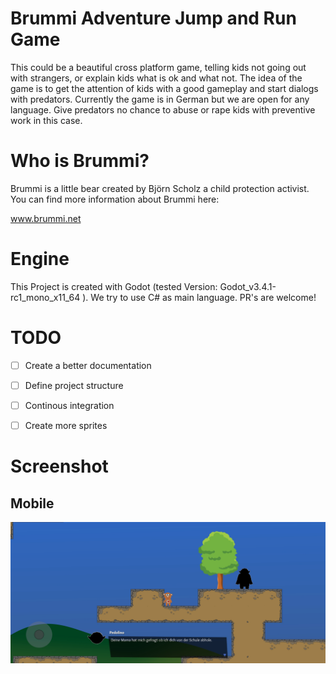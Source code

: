 # Brummi Adventure Jump and Run Game
This could be a beautiful cross platform game, telling kids not going out with strangers,
or explain kids what is ok and what not. The idea of the game is to get the attention of kids with a good gameplay and start dialogs with predators. Currently the game is in German but we are open for any language. Give predators no chance to abuse or rape kids with preventive work in this case. 

# Who is Brummi?
Brummi is a little bear created by Björn Scholz a child protection activist.
You can find more information about Brummi here:

www.brummi.net

# Engine

This Project is created with Godot (tested Version: Godot_v3.4.1-rc1_mono_x11_64 ). We try to use C# as main language. PR's are welcome!

# TODO
- [ ] Create a better documentation
- [ ] Define project structure
- [ ] Continous integration
- [ ] Create more sprites


# Screenshot
## Mobile

![](Docs/screenshot1.jpg)
